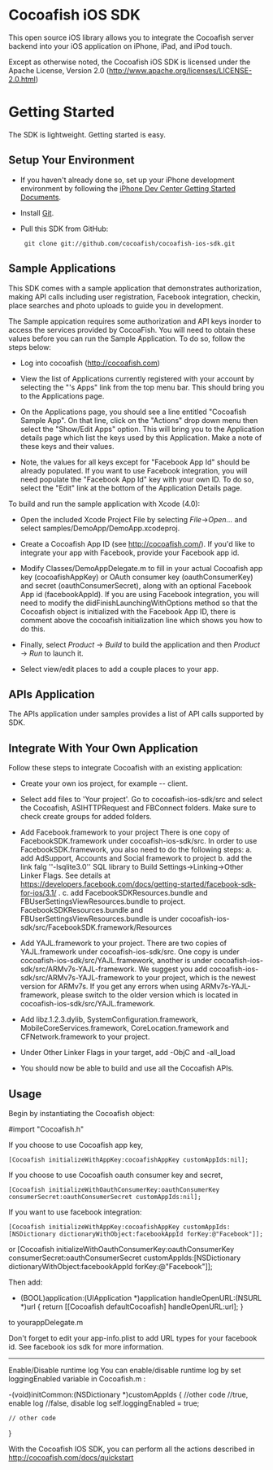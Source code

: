 Cocoafish iOS SDK
===========================

This open source iOS library allows you to integrate the Cocoafish server backend into your iOS application on iPhone, iPad, and iPod touch.

Except as otherwise noted, the Cocoafish iOS SDK is licensed under the Apache License, Version 2.0 (http://www.apache.org/licenses/LICENSE-2.0.html)

Getting Started
===============

The SDK is lightweight. Getting started is easy.

Setup Your Environment
----------------------

* If you haven't already done so, set up your iPhone development environment by following the [iPhone Dev Center Getting Started Documents](https://developer.apple.com/iphone/index.action).

* Install [Git](http://git-scm.com/).

* Pull this SDK from GitHub:

       git clone git://github.com/cocoafish/cocoafish-ios-sdk.git

Sample Applications
-------------------

This SDK comes with a sample application that demonstrates authorization, making API calls including user registration, Facebook integration, checkin, place searches and photo uploads to guide you in development.

The Sample appication requires some authorization and API keys inorder to access the services provided by CocoaFish. You will need to obtain these values before you can run the Sample Application. To do so, follow the steps below:

* Log into cocoafish (http://cocoafish.com)

* View the list of Applications currently registered with your account by selecting the "<YourName>'s Apps" link from the top menu bar. This should bring you to the Applications page.

* On the Applications page, you should see a line entitled "Cocoafish Sample App". On that line, click on the "Actions" drop down menu then select the "Show/Edit Apps" option. This will bring you to the Application details page which list the keys used by this Application. Make a note of these keys and their values.

* Note, the values for all keys except for "Facebook App Id" should be already populated. If you want to use Facebook integration, you will need populate the "Facebook App Id" key with your own ID. To do so, select the "Edit" link at the bottom of the Application Details page.

To build and run the sample application with Xcode (4.0):

* Open the included Xcode Project File by selecting _File_->_Open..._ and select samples/DemoApp/DemoApp.xcodeproj.

* Create a Cocoafish App ID (see http://cocoafish.com/). If you'd like to integrate your app with Facebook, provide your Facebook app id.

* Modify Classes/DemoAppDelegate.m to fill in your actual Cocoafish app key (cocoafishAppKey) or OAuth consumer key (oauthConsumerKey) and secret (oauthConsumerSecret), along with an optional Facebook App id (facebookAppId). If you are using Facebook integration, you will need to modify the didFinishLaunchingWithOptions method so that the Cocoafish object is initialized with the Facebook App ID, there is comment above the cocoafish initialization line which shows you how to do this.

* Finally, select _Product_ -> _Build_ to build the application and then _Product_ -> _Run_ to launch it.

* Select view/edit places to add a couple places to your app.

APIs Application
----------------
The APIs application under samples provides a list of API calls supported by SDK.

Integrate With Your Own Application
-----------------------------------

Follow these steps to integrate Cocoafish with an existing application:

* Create your own ios project, for example -- client.

* Select add files to 'Your project'. Go to cocoafish-ios-sdk/src and select the Cocoafish, ASIHTTPRequest and FBConnect folders. Make sure to check create groups for added folders.
* Add Facebook.framework to your project
	There is one copy of FacebookSDK.framework under cocoafish-ios-sdk/src. In order to use FacebookSDK.framework, you also need to do the following steps:
	a. add AdSupport, Accounts and Social framework to project
	b. add the link falg ''-lsqlite3.0'' SQL library to Build Settings->Linking->Other Linker Flags. See details at https://developers.facebook.com/docs/getting-started/facebook-sdk-for-ios/3.1/ .
	c. add FacebookSDKResources.bundle and FBUserSettingsViewResources.bundle to project. FacebookSDKResources.bundle and FBUserSettingsViewResources.bundle is under cocoafish-ios-sdk/src/FacebookSDK.framework/Resources

* Add YAJL.framework to your project. 
	There are two copies of YAJL.framework under cocoafish-ios-sdk/src. One copy is under cocoafish-ios-sdk/src/YAJL.framework, another is under cocoafish-ios-sdk/src/ARMv7s-YAJL-framework.
	We suggest you add cocoafish-ios-sdk/src/ARMv7s-YAJL-framework to your project, which is the newest version for ARMv7s. 
	If you get any errors when using ARMv7s-YAJL-framework, please switch to the older version which is located in cocoafish-ios-sdk/src/YAJL.framework.
	
* Add libz.1.2.3.dylib, SystemConfiguration.framework, MobileCoreServices.framework, CoreLocation.framework and CFNetwork.framework to your project.

* Under Other Linker Flags in your target, add -ObjC and -all_load  

* You should now be able to build and use all the Cocoafish APIs.

Usage
-----

Begin by instantiating the Cocoafish object:

#import "Cocoafish.h"

If you choose to use Cocoafish app key, 

	[Cocoafish initializeWithAppKey:cocoafishAppKey customAppIds:nil];

If you choose to use Cocoafish oauth consumer key and secret,

	[Cocoafish initializeWithOauthConsumerKey:oauthConsumerKey consumerSecret:oauthConsumerSecret customAppIds:nil];

If you want to use facebook integration:

	[Cocoafish initializeWithAppKey:cocoafishAppKey customAppIds:[NSDictionary dictionaryWithObject:facebookAppId forKey:@"Facebook"]];

or
	[Cocoafish initializeWithOauthConsumerKey:oauthConsumerKey consumerSecret:oauthConsumerSecret customAppIds:[NSDictionary dictionaryWithObject:facebookAppId forKey:@"Facebook"]];

Then add:

- (BOOL)application:(UIApplication *)application handleOpenURL:(NSURL *)url
{
	return [[Cocoafish defaultCocoafish] handleOpenURL:url];
}

to yourappDelegate.m

Don't forget to edit your app-info.plist to add URL types for your facebook id. See facebook ios sdk for more information.

-----
Enable/Disable runtime log
You can enable/disable runtime log by set loggingEnabled variable in Cocoafish.m :

-(void)initCommon:(NSDictionary *)customAppIds
{
    //other code
    //true, enable log
    //false, disable log
    self.loggingEnabled = true;
    
    // other code
}

With the Cocoafish IOS SDK, you can perform all the actions described in http://cocoafish.com/docs/quickstart
